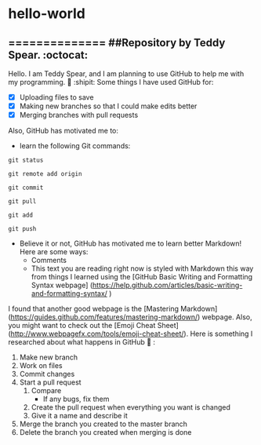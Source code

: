 # hello-world
==============
##Repository by Teddy Spear. :octocat:
------------------------------
Hello. I am Teddy Spear, and I am planning to use GitHub to help me with my programming. :rabbit: :shipit:
Some things I have used GitHub for:
  - [x] Uploading files to save
  - [x] Making new branches so that I could make edits better
  - [x] Merging branches with pull requests

Also, GitHub has motivated me to:
  * learn the following Git commands:
  ```
  git status
  
  git remote add origin
  
  git commit
  
  git pull
  
  git add 
  
  git push
  ```
  * Believe it or not, GitHub has motivated me to learn better Markdown! Here are some ways:
    * Comments
    * This text you are reading right now is styled with Markdown this way from things I learned using the [GitHub Basic Writing and Formatting Syntax webpage] (https://help.github.com/articles/basic-writing-and-formatting-syntax/ )

I found that another good webpage is the [Mastering Markdown] (https://guides.github.com/features/mastering-markdown/) webpage. Also, you might want to check out the [Emoji Cheat Sheet] (http://www.webpagefx.com/tools/emoji-cheat-sheet/).
Here is something I researched about what happens in GitHub :scroll: :

1. Make new branch
2. Work on files
3. Commit changes
4. Start a pull request
	1. Compare
		* If any bugs, fix them
	2. Create the pull request when everything you want is changed
	3. Give it a name and describe it
5. Merge the branch you created to the master branch
6. Delete the branch you created when merging is done
	

